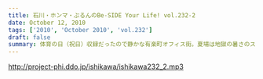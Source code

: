 ```yaml
---
title: 石川・ホンマ・ぶるんのBe-SIDE Your Life! vol.232-2
date: October 12, 2010
tags: ['2010', 'October 2010', 'vol.232']
draft: false
summary: 体育の日（祝日）収録だったので静かな有楽町オフィス街。夏場は地獄の暑さのスタジオも、空調がとまっていても快適な季節となっておりますよ。NAMAE
---
```


http://project-phi.ddo.jp/ishikawa/ishikawa232_2.mp3
